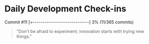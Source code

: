 # Daily Development Check-ins

Commit #11
[=-----------------------------] 3% (11/365 commits)

> "Don't be afraid to experiment; innovation starts with trying new things."
